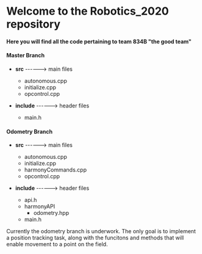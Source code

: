 # Welcome to the Robotics_2020 repository
####  Here you will find all the code pertaining to team 834B "the good team"




#### Master Branch

* __src__     ------> main files
  * autonomous.cpp
  * initialize.cpp
  * opcontrol.cpp

* __include__ ------> header files
  * main.h


#### Odometry Branch

* __src__     ------> main files
  * autonomous.cpp
  * initialize.cpp
  * harmonyCommands.cpp
  * opcontrol.cpp

* __include__ ------> header files
  * api.h
  * harmonyAPI
    * odometry.hpp
  * main.h

Currently the odometry branch is underwork.
The only goal is to implement a position tracking task, along with the funcitons and methods that will enable movement to a point on the field.
